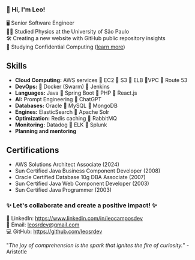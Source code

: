 ### 👋 Hi, I'm Leo!
🖥️ Senior Software Engineer  
👨‍🎓 Studied Physics at the University of São Paulo  
🛠️ Creating a new website with GitHub public repository insights  
🚀 Studying Confidential Computing ([learn more](https://en.wikipedia.org/wiki/Confidential_computing))

## Skills
- **Cloud Computing:** AWS services 🔹 EC2 🔹 S3 🔹 ELB 🔹VPC 🔹 Route 53  
- **DevOps:** 🔹 Docker (Swarm) 🔹 Jenkins  
- **Languages:** Java 🔹 Spring Boot 🔹 PHP 🔹 React.js  
- **AI:** Prompt Engineering 🔹 ChatGPT  
- **Databases:** Oracle 🔹 MySQL 🔹 MongoDB  
- **Engines:** ElasticSearch 🔹 Apache Solr  
- **Optimization:** Redis caching 🔹 RabbitMQ  
- **Monitoring:** Datadog 🔹 ELK 🔹 Splunk  
- **Planning and mentoring**

## Certifications
- AWS Solutions Architect Associate (2024)  
- Sun Certified Java Business Component Developer (2008)  
- Oracle Certified Database 10g DBA Associate (2007)  
- Sun Certified Java Web Component Developer (2003)  
- Sun Certified Java Programmer (2003)  

### ✨ Let's collaborate and create a positive impact! ✨
🔗 LinkedIn: https://www.linkedin.com/in/leocamposdev  
📧 Email: leosrdev@gmail.com  
💻 GitHub: https://github.com/leosrdev  


 "_The joy of comprehension is the spark that ignites the fire of curiosity._" - Aristotle
